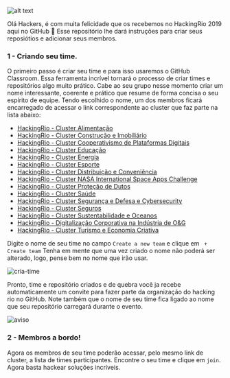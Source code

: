 ![alt text](https://github.com/hackingrio/welcome/blob/master/assets/hackers.png)
  
  Olá Hackers, é com muita felicidade que os recebemos no HackingRio 2019 aqui no GitHub :tada:
  Esse repositório lhe dará instruções para criar seus reposiótios e adicionar seus membros.

  ### 1 - Criando seu time.

  O primeiro passo é criar seu time e para isso usaremos o GitHub Classroom. Essa ferramenta incrível tornará o processo de criar times e repositórios algo muito prático. Cabe ao seu grupo nesse momento criar um nome interessante, coerente e prático que resume de forma concisa o seu espírito de equipe.
  Tendo escolhido o nome, um dos membros ficará encarregado de acessar o link correspondente ao cluster que faz parte na lista abaixo:

  - [HackingRio - Cluster Alimentação](#)
  - [HackingRio - Cluster Construção e Imobiliário](#)
  - [HackingRio - Cluster Cooperativismo de Plataformas Digitais](#)
  - [HackingRio - Cluster Educação](#)
  - [HackingRio - Cluster Energia](#)
  - [HackingRio - Cluster Esporte](#)
  - [HackingRio - Cluster Distribuição e Conveniência](#)
  - [HackingRio - Cluster NASA International Space Apps Challenge](#)
  - [HackingRio - Cluster Proteção de Dutos](#)
  - [HackingRio - Cluster Saúde](#)
  - [HackingRio - Cluster Segurança e Defesa e Cybersecurity](#)
  - [HackingRio - Cluster Seguros](#)
  - [HackingRio - Cluster Sustentabilidade e Oceanos](#)
  - [HackingRio - Digitalização Corporativa na Indústria de O&G](#)
  - [HackingRio - Cluster Turismo e Economia Criativa](#)


  Digite o nome de seu time no campo `Create a new team` e clique em ` + Create team`
Tenha em mente que uma vez criado o nome não poderá ser alterado, logo, pense bem no nome que irão usar.

![cria-time](https://github.com/hackingrio/welcome/blob/master/assets/01.png)

  Pronto, time e repositório criados e de quebra você ja recebe automaticamente um convite para fazer parte da organização do hacking rio no GitHub. Note também que o nome de seu time fica ligado ao nome que seu repositório carregará durante o evento.
  
![aviso](https://github.com/hackingrio/welcome/blob/master/assets/02.png)

  ### 2 - Membros a bordo!

  Agora os membros de seu time poderão acessar, pelo mesmo link de cluster, a lista de times participantes. Encontre o seu time e clique em `join`. Agora basta hackear soluções incríveis.

